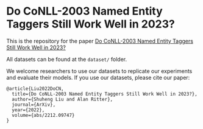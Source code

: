 # Do CoNLL-2003 Named Entity Taggers Still Work Well in 2023?

This is the repository for the paper [Do CoNLL-2003 Named Entity Taggers Still Work Well in 2023?](https://arxiv.org/abs/2212.09747)

All datasets can be found at the ```dataset/``` folder.

We welcome researchers to use our datasets to replicate our
experiments and evaluate their models. If you use our datasets, please cite our paper:

```
@article{Liu2022DoCN,
  title={Do CoNLL-2003 Named Entity Taggers Still Work Well in 2023?},
  author={Shuheng Liu and Alan Ritter},
  journal={ArXiv},
  year={2022},
  volume={abs/2212.09747}
}
```
